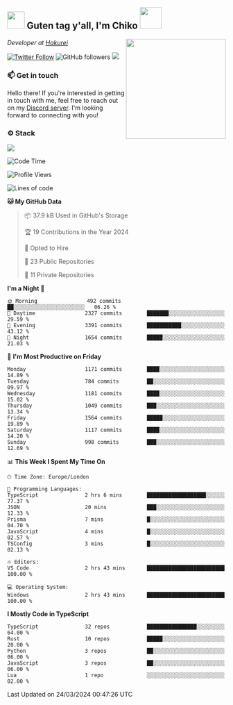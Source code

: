 <h2><img src="https://cdn.discordapp.com/emojis/1100181376730402906.gif?quality=lossless" width="40"> Guten tag y'all, I'm Chiko <img src="https://a.ppy.sh/15907233" width="50"></h2>
<a href="https://twitter.com/Zzul0714/status/1654451338179395585?s=20"><img align='right' src="https://cdn.discordapp.com/attachments/1109162815866023976/1109163700583153705/FvXKt8paEAAR6Ak1.png" width="230"></a>
<p><em>Developer at <a href="https://github.com/hakureiapp">Hakurei</a></em></p>

[![Twitter Follow](https://img.shields.io/twitter/follow/chikoxq?label=Follow)](https://twitter.com/intent/follow?screen_name=chikoxq)
![GitHub followers](https://img.shields.io/github/followers/chikof?label=Follow&style=social)
![](https://komarev.com/ghpvc/?username=chikof&color=blue)

### 📫 Get in touch
Hello there! If you're interested in getting in touch with me, feel free to reach out on my [Discord server](https://discord.gg/sejc7TnX6N). I'm looking forward to connecting with you!

### ⚙️ Stack
![](https://skillicons.dev/icons?i=git,kubernetes,docker,js,ts,cloudflare,css,deno,express,graphql,html,mongodb,nestjs,py,react,apollo,bash,java,lua,nextjs,netlify,nodejs,ps,powershell,rust,neovim,tauri,sentry,postgres,tailwind,prisma,actix)

<!--START_SECTION:waka-->
![Code Time](http://img.shields.io/badge/Code%20Time-1%2C602%20hrs%2021%20mins-blue)

![Profile Views](http://img.shields.io/badge/Profile%20Views-0-blue)

![Lines of code](https://img.shields.io/badge/From%20Hello%20World%20I%27ve%20Written-6.9%20million%20lines%20of%20code-blue)

**🐱 My GitHub Data** 

> 📦 37.9 kB Used in GitHub's Storage 
 > 
> 🏆 19 Contributions in the Year 2024
 > 
> 💼 Opted to Hire
 > 
> 📜 23 Public Repositories 
 > 
> 🔑 11 Private Repositories 
 > 
**I'm a Night 🦉** 

```text
🌞 Morning                492 commits         ██░░░░░░░░░░░░░░░░░░░░░░░   06.26 % 
🌆 Daytime                2327 commits        ███████░░░░░░░░░░░░░░░░░░   29.59 % 
🌃 Evening                3391 commits        ███████████░░░░░░░░░░░░░░   43.12 % 
🌙 Night                  1654 commits        █████░░░░░░░░░░░░░░░░░░░░   21.03 % 
```
📅 **I'm Most Productive on Friday** 

```text
Monday                   1171 commits        ████░░░░░░░░░░░░░░░░░░░░░   14.89 % 
Tuesday                  784 commits         ██░░░░░░░░░░░░░░░░░░░░░░░   09.97 % 
Wednesday                1181 commits        ████░░░░░░░░░░░░░░░░░░░░░   15.02 % 
Thursday                 1049 commits        ███░░░░░░░░░░░░░░░░░░░░░░   13.34 % 
Friday                   1564 commits        █████░░░░░░░░░░░░░░░░░░░░   19.89 % 
Saturday                 1117 commits        ████░░░░░░░░░░░░░░░░░░░░░   14.20 % 
Sunday                   998 commits         ███░░░░░░░░░░░░░░░░░░░░░░   12.69 % 
```


📊 **This Week I Spent My Time On** 

```text
🕑︎ Time Zone: Europe/London

💬 Programming Languages: 
TypeScript               2 hrs 6 mins        ███████████████████░░░░░░   77.37 % 
JSON                     20 mins             ███░░░░░░░░░░░░░░░░░░░░░░   12.33 % 
Prisma                   7 mins              █░░░░░░░░░░░░░░░░░░░░░░░░   04.70 % 
JavaScript               4 mins              █░░░░░░░░░░░░░░░░░░░░░░░░   02.57 % 
TSConfig                 3 mins              █░░░░░░░░░░░░░░░░░░░░░░░░   02.13 % 

🔥 Editors: 
VS Code                  2 hrs 43 mins       █████████████████████████   100.00 % 

💻 Operating System: 
Windows                  2 hrs 43 mins       █████████████████████████   100.00 % 
```

**I Mostly Code in TypeScript** 

```text
TypeScript               32 repos            ████████████████░░░░░░░░░   64.00 % 
Rust                     10 repos            █████░░░░░░░░░░░░░░░░░░░░   20.00 % 
Python                   3 repos             ██░░░░░░░░░░░░░░░░░░░░░░░   06.00 % 
JavaScript               3 repos             ██░░░░░░░░░░░░░░░░░░░░░░░   06.00 % 
Lua                      1 repo              ░░░░░░░░░░░░░░░░░░░░░░░░░   02.00 % 
```




 Last Updated on 24/03/2024 00:47:26 UTC
<!--END_SECTION:waka-->


<!--
<p align="center">
     <a href="https://discord.gg/HhybNhchcC"><img src="https://invidget.switchblade.xyz/sejc7TnX6N" align="center" ><a>
</p> 
-->
